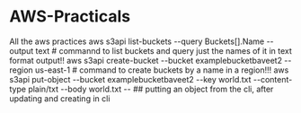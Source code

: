# AWS-Practicals
All the aws practices 
aws s3api list-buckets --query Buckets[].Name --output text         # commannd to list buckets and query just the names of it in text format output!!
aws s3api create-bucket --bucket examplebucketbaveet2 --region us-east-1  # command to create buckets by a name in a region!!!
aws s3api put-object --bucket examplebucketbaveet2 --key world.txt --content-type plain/txt --body world.txt -- ## putting an object from the cli, after updating and creating in cli
